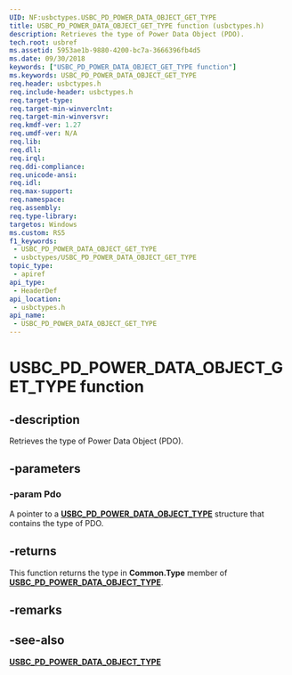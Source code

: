 ```yaml
---
UID: NF:usbctypes.USBC_PD_POWER_DATA_OBJECT_GET_TYPE
title: USBC_PD_POWER_DATA_OBJECT_GET_TYPE function (usbctypes.h)
description: Retrieves the type of Power Data Object (PDO).
tech.root: usbref
ms.assetid: 5953ae1b-9880-4200-bc7a-3666396fb4d5
ms.date: 09/30/2018
keywords: ["USBC_PD_POWER_DATA_OBJECT_GET_TYPE function"]
ms.keywords: USBC_PD_POWER_DATA_OBJECT_GET_TYPE
req.header: usbctypes.h
req.include-header: usbctypes.h
req.target-type: 
req.target-min-winverclnt: 
req.target-min-winversvr: 
req.kmdf-ver: 1.27
req.umdf-ver: N/A
req.lib: 
req.dll: 
req.irql: 
req.ddi-compliance: 
req.unicode-ansi: 
req.idl: 
req.max-support: 
req.namespace: 
req.assembly: 
req.type-library: 
targetos: Windows
ms.custom: RS5
f1_keywords:
 - USBC_PD_POWER_DATA_OBJECT_GET_TYPE
 - usbctypes/USBC_PD_POWER_DATA_OBJECT_GET_TYPE
topic_type:
 - apiref
api_type:
 - HeaderDef
api_location:
 - usbctypes.h
api_name:
 - USBC_PD_POWER_DATA_OBJECT_GET_TYPE
---
```


# USBC_PD_POWER_DATA_OBJECT_GET_TYPE function


## -description

Retrieves the type of Power Data Object (PDO).

## -parameters

### -param Pdo

A pointer to a [**USBC_PD_POWER_DATA_OBJECT_TYPE**](ns-usbctypes-_usbc_pd_power_data_object.md) structure that contains the type of PDO.

## -returns

This function returns the type in **Common.Type** member of [**USBC_PD_POWER_DATA_OBJECT_TYPE**](ns-usbctypes-_usbc_pd_power_data_object.md).

## -remarks

## -see-also

[**USBC_PD_POWER_DATA_OBJECT_TYPE**](ns-usbctypes-_usbc_pd_power_data_object.md)

